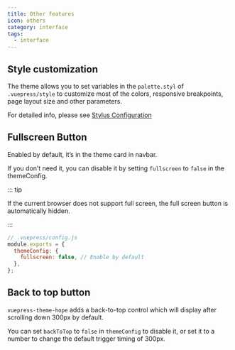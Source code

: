 ```yaml
---
title: Other features
icon: others
category: interface
tags:
  - interface
---
```


## Style customization

The theme allows you to set variables in the `palette.styl` of `.vuepress/style` to customize most of the colors, responsive breakpoints, page layout size and other parameters.

For detailed info, please see [Stylus Configuration](../../config/stylus.md)

## Fullscreen Button

Enabled by default, it’s in the theme card in navbar.

If you don’t need it, you can disable it by setting `fullscreen` to `false` in the themeConfig.

::: tip

If the current browser does not support full screen, the full screen button is automatically hidden.

:::

```js {4}
// .vuepress/config.js
module.exports = {
  themeConfig: {
    fullscreen: false, // Enable by default
  },
};
```

## Back to top button <Badge text="Support page config" />

`vuepress-theme-hope` adds a back-to-top control which will display after scrolling down 300px by default.

You can set `backToTop` to `false` in `themeConfig` to disable it, or set it to a number to change the default trigger timing of 300px.
